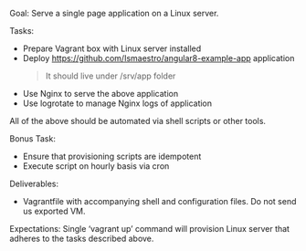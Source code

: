 Goal:
Serve a single page application on a Linux server.

Tasks:
- Prepare Vagrant box with Linux server installed
- Deploy https://github.com/Ismaestro/angular8-example-app application
    > It should live under /srv/app folder
- Use Nginx to serve the above application
- Use logrotate to manage Nginx logs of application

All of the above should be automated via shell scripts or other tools.

Bonus Task:
- Ensure that provisioning scripts are idempotent
- Execute script on hourly basis via cron

Deliverables:
- Vagrantfile with accompanying shell and configuration files. Do not send us exported VM.

Expectations:
Single ‘vagrant up’ command will provision Linux server that adheres to the tasks described above.
